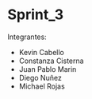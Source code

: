# Sprint_3

Integrantes:

* Kevin Cabello
* Constanza Cisterna
* Juan Pablo Marin
* Diego Nuñez
* Michael Rojas
